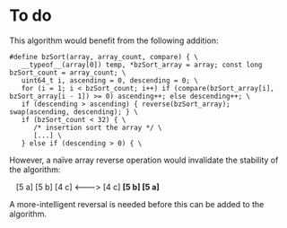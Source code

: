 To do
=================

This algorithm would benefit from the following addition:

    #define bzSort(array, array_count, compare) { \
       __typeof__(array[0]) temp, *bzSort_array = array; const long bzSort_count = array_count; \
       uint64_t i, ascending = 0, descending = 0; \
       for (i = 1; i < bzSort_count; i++) if (compare(bzSort_array[i], bzSort_array[i - 1]) >= 0) ascending++; else descending++; \
       if (descending > ascending) { reverse(bzSort_array); swap(ascending, descending); } \
       if (bzSort_count < 32) { \
          /* insertion sort the array */ \
          [...] \
       } else if (descending > 0) { \

However, a naïve array reverse operation would invalidate the stability of the algorithm:

&nbsp;&nbsp;&nbsp;[5 a] [5 b] [4 c]  <--->  [4 c] <b>[5 b] [5 a]</b>

A more-intelligent reversal is needed before this can be added to the algorithm.
